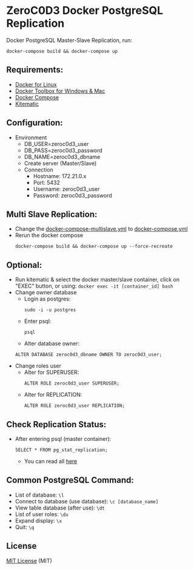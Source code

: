 # ZeroC0D3 Docker PostgreSQL Replication

Docker PostgreSQL Master-Slave Replication, run:
```
docker-compose build && docker-compose up
```

## Requirements:
   * [Docker for Linux](https://docs.docker.com/engine/installation/linux/ubuntu)
   * [Docker Toolbox for Windows & Mac](https://www.docker.com/products/docker-toolbox)
   * [Docker Compose](https://docs.docker.com/compose/install/) 
   * [Kitematic](https://kitematic.com/) 

## Configuration:
   * Environment
     - DB_USER=zeroc0d3_user
     - DB_PASS=zeroc0d3_password
     - DB_NAME=zeroc0d3_dbname
     - Create server (Master/Slave)
     - Connection
       * Hostname: 172.21.0.x
       * Port: 5432
       * Username: zeroc0d3_user
       * Password: zeroc0d3_password

## Multi Slave Replication:
   * Change the [docker-compose-multislave.yml](https://github.com/zeroc0d3/docker-postgresql-replication/blob/master/docker-compose-multislave.yml) to [docker-compose.yml](https://github.com/zeroc0d3/docker-postgresql-replication/blob/master/docker-compose.yml)
   * Rerun the docker compose
     ```
     docker-compose build && docker-compose up --force-recreate
     ```
  
## Optional:
   * Run kitematic & select the docker master/slave container, click on "EXEC" button, or using:
     ```docker exec -it [container_id] bash```
   * Change owner database  
     - Login as postgres:
         ```
         sudo -i -u postgres
         ```
     - Enter psql:
         ```
         psql
         ```
     - Alter database owner:
	 ```
	 ALTER DATABASE zeroc0d3_dbname OWNER TO zeroc0d3_user;
	 ```
   * Change roles user 
	 - Alter for SUPERUSER:
	     ```
	     ALTER ROLE zeroc0d3_user SUPERUSER;
	     ```
	 - Alter for REPLICATION:
	     ```
	     ALTER ROLE zeroc0d3_user REPLICATION;
	     ```

## Check Replication Status:
   * After entering psql (master container):
     ```
     SELECT * FROM pg_stat_replication;
     ```
     - You can read all [here](https://www.enterprisedb.com/blog/monitoring-approach-streaming-replication-hot-standby-postgresql-93)
     
## Common PostgreSQL Command:
   * List of database: ```\l```
   * Connect to database (use database): ```\c [database_name]```
   * View table database (after use): ```\dt```
   * List of user roles: ```\du```
   * Expand display: ```\x```
   * Quit: ```\q```

## License
[MIT License](https://github.com/zeroc0d3/docker-postgresql-replication/blob/master/LICENSE) (MIT)
